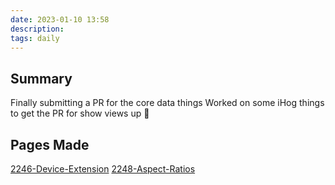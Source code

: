 ```yaml
---
date: 2023-01-10 13:58
description: 
tags: daily
---
```


## Summary

Finally submitting a PR for the core data things
Worked on some iHog things to get the PR for show views up 🎉

## Pages Made
[2246-Device-Extension](2246-Device-Extension.md)
[2248-Aspect-Ratios](2248-Aspect-Ratios.md)